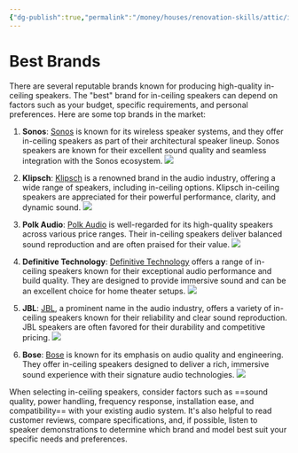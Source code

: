 ```yaml
---
{"dg-publish":true,"permalink":"/money/houses/renovation-skills/attic/in-ceiling-speakers/","tags":["oakmore"],"created":"Jul 06, 2023, 10:13 PM","updated":""}
---
```



# Best Brands

There are several reputable brands known for producing high-quality in-ceiling speakers. The "best" brand for in-ceiling speakers can depend on factors such as your budget, specific requirements, and personal preferences. Here are some top brands in the market:

1. **Sonos**: [Sonos](https://www.amazon.com/Sonos-Ceiling-Speakers-Architectural-Listening/dp/B07MC9GLBX) is known for its wireless speaker systems, and they offer in-ceiling speakers as part of their architectural speaker lineup. Sonos speakers are known for their excellent sound quality and seamless integration with the Sonos ecosystem. ![](https://m.media-amazon.com/images/I/81SHvKpWRIL._AC_SL1500_.jpg)
    
2. **Klipsch**: [Klipsch](https://www.amazon.com/Klipsch-CDT-5800-C-II-Ceiling-Speaker/dp/B0074WSYXC) is a renowned brand in the audio industry, offering a wide range of speakers, including in-ceiling options. Klipsch in-ceiling speakers are appreciated for their powerful performance, clarity, and dynamic sound. ![](https://m.media-amazon.com/images/I/91y5AdTyp7L._AC_SL1500_.jpg)
    
3. **Polk Audio**: [Polk Audio](https://www.amazon.com/Polk-Audio-Including-Installation-Paintable/dp/B07BR3DMHV) is well-regarded for its high-quality speakers across various price ranges. Their in-ceiling speakers deliver balanced sound reproduction and are often praised for their value. ![](https://m.media-amazon.com/images/I/81aiuMNO8eL._AC_SL1500_.jpg)
    
4. **Definitive Technology**: [Definitive Technology](https://www.amazon.com/Herdio-Ceiling-Speakers-Speaker-Placement/dp/B09N73HK3F) offers a range of in-ceiling speakers known for their exceptional audio performance and build quality. They are designed to provide immersive sound and can be an excellent choice for home theater setups. ![](https://m.media-amazon.com/images/I/719d3w7kjsL._AC_SL1500_.jpg)
    
5. **JBL**: [JBL](https://www.amazon.com/JBL-8128-Full-range-Ceiling-Loudspeaker/dp/B00KI455LC), a prominent name in the audio industry, offers a variety of in-ceiling speakers known for their reliability and clear sound reproduction. JBL speakers are often favored for their durability and competitive pricing. ![](https://m.media-amazon.com/images/I/71ntLvyV5vL._AC_SL1200_.jpg)
    
6. **Bose**: [Bose](https://www.amazon.com/Bose-Virtually-Invisible-Ceiling-742897-0200/dp/B013WQIDAW) is known for its emphasis on audio quality and engineering. They offer in-ceiling speakers designed to deliver a rich, immersive sound experience with their signature audio technologies. ![](https://m.media-amazon.com/images/I/61NOhkAi9-L._AC_SL1200_.jpg)
    

When selecting in-ceiling speakers, consider factors such as ==sound quality, power handling, frequency response, installation ease, and compatibility== with your existing audio system. It's also helpful to read customer reviews, compare specifications, and, if possible, listen to speaker demonstrations to determine which brand and model best suit your specific needs and preferences.